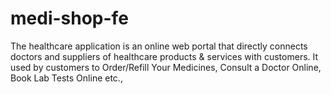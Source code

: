 # medi-shop-fe
The healthcare application is an online web portal that directly connects doctors and suppliers of healthcare products &amp; services with customers. It used by customers to Order/Refill Your Medicines, Consult a Doctor Online, Book Lab Tests Online etc.,
